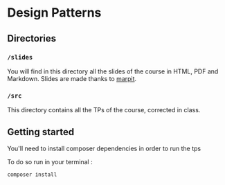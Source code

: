 # Design Patterns

## Directories

### `/slides`

You will find in this directory all the slides of the course in HTML, PDF and Markdown.
Slides are made thanks to [marpit](https://github.com/marp-team/marpit).

### `/src`

This directory contains all the TPs of the course, corrected in class.

## Getting started

You'll need to install composer dependencies in order to run the tps

To do so run in your terminal :
```sh
composer install
```
